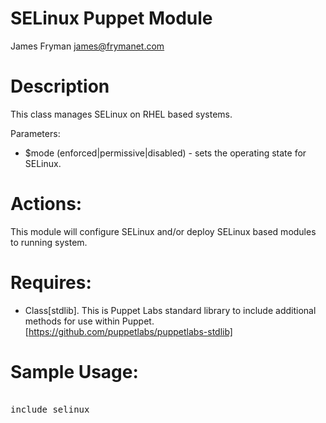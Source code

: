 # SELinux Puppet Module

James Fryman <james@frymanet.com>

# Description

This class manages SELinux on RHEL based systems.

Parameters:

- $mode (enforced|permissive|disabled) - sets the operating state for SELinux.

# Actions:
  This module will configure SELinux and/or deploy SELinux based modules to running
  system.

# Requires:
  - Class[stdlib]. This is Puppet Labs standard library to include additional methods for use within Puppet. [https://github.com/puppetlabs/puppetlabs-stdlib]

# Sample Usage:
<pre>  
include selinux
</pre>
